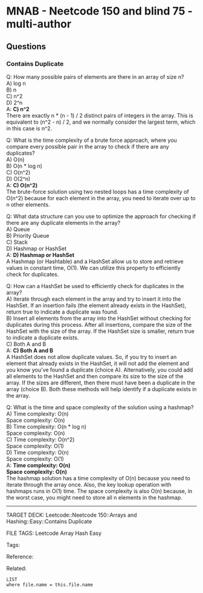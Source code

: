 # MNAB - Neetcode 150 and blind 75 - multi-author

## Questions

### Contains Duplicate

Q: How many possible pairs of elements are there in an array of size n?  
A) log n  
B) n  
C) n^2  
D) 2^n  
A: **C) n^2**  
There are exactly n \* (n - 1) / 2 distinct pairs of integers in the array. This is equivalent to (n^2 - n) / 2, and we normally consider the largest term, which in this case is n^2.

Q: What is the time complexity of a brute force approach, where you compare every possible pair in the array to check if there are any duplicates?  
A) O(n)  
B) O(n \* log n)  
C) O(n^2)  
D) O(2^n)  
A: **C) O(n^2)**  
The brute-force solution using two nested loops has a time complexity of O(n^2) because for each element in the array, you need to iterate over up to n other elements.

Q: What data structure can you use to optimize the approach for checking if there are any duplicate elements in the array?  
A) Queue  
B) Priority Queue  
C) Stack  
D) Hashmap or HashSet  
A: **D) Hashmap or HashSet**  
A Hashmap (or Hashtable) and a HashSet allow us to store and retrieve values in constant time, O(1). We can utilize this property to efficiently check for duplicates.

Q: How can a HashSet be used to efficiently check for duplicates in the array?  
A) Iterate through each element in the array and try to insert it into the HashSet. If an insertion fails (the element already exists in the HashSet), return true to indicate a duplicate was found.  
B) Insert all elements from the array into the HashSet without checking for duplicates during this process. After all insertions, compare the size of the HashSet with the size of the array. If the HashSet size is smaller, return true to indicate a duplicate exists.  
C) Both A and B  
A: **C) Both A and B**  
A HashSet does not allow duplicate values. So, if you try to insert an element that already exists in the HashSet, it will not add the element and you know you've found a duplicate (choice A). Alternatively, you could add all elements to the HashSet and then compare its size to the size of the array. If the sizes are different, then there must have been a duplicate in the array (choice B). Both these methods will help identify if a duplicate exists in the array.

Q: What is the time and space complexity of the solution using a hashmap?  
A) Time complexity: O(n)  
Space complexity: O(n)  
B) Time complexity: O(n \* log n)  
Space complexity: O(n)  
C) Time complexity: O(n^2)  
Space complexity: O(1)  
D) Time complexity: O(n)  
Space complexity: O(1)  
A: **Time complexity: O(n)  
Space complexity: O(n)**  
The hashmap solution has a time complexity of O(n) because you need to iterate through the array once. Also, the key lookup operation with hashmaps runs in O(1) time. The space complexity is also O(n) because, in the worst case, you might need to store all n elements in the hashmap.

---

TARGET DECK: Leetcode::Neetcode 150::Arrays and Hashing::Easy::Contains Duplicate

FILE TAGS: Leetcode Array Hash Easy

Tags:

Reference:

Related:

```dataview
LIST
where file.name = this.file.name
```
